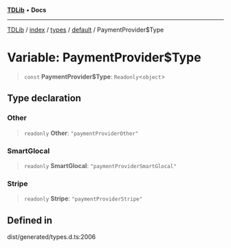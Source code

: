[**TDLib**](../../../../../../README.md) • **Docs**

***

[TDLib](../../../../../../modules.md) / [index](../../../../../README.md) / [types](../../../README.md) / [default](../README.md) / PaymentProvider$Type

# Variable: PaymentProvider$Type

> `const` **PaymentProvider$Type**: `Readonly`\<`object`\>

## Type declaration

### Other

> `readonly` **Other**: `"paymentProviderOther"`

### SmartGlocal

> `readonly` **SmartGlocal**: `"paymentProviderSmartGlocal"`

### Stripe

> `readonly` **Stripe**: `"paymentProviderStripe"`

## Defined in

dist/generated/types.d.ts:2006
